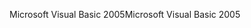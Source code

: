 <span data-ttu-id="5d97e-101">Microsoft Visual Basic 2005</span><span class="sxs-lookup"><span data-stu-id="5d97e-101">Microsoft Visual Basic 2005</span></span>